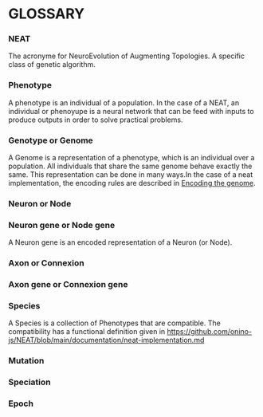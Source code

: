 # GLOSSARY

### NEAT

The acronyme for NeuroEvolution of Augmenting Topologies. A specific class of genetic algorithm.

### Phenotype

A phenotype is an individual of a population. In the case of a NEAT, an individual or phenoyupe is a neural network that can be feed with inputs to produce outputs in order to solve practical problems.

### Genotype or Genome

A Genome is a representation of a phenotype, which is an individual over a population. All individuals that share the same genome behave exactly the same. This representation can be done in many ways.In the case of a neat implementation, the encoding rules are described in [Encoding the genome](#encoding-the-genome).

### Neuron or Node

### Neuron gene or Node gene

A Neuron gene is an encoded representation of a Neuron (or Node).

### Axon or Connexion

### Axon gene or Connexion gene

### Species

A Species is a collection of Phenotypes that are compatible. The compatibility has a functional definition given in https://github.com/onino-js/NEAT/blob/main/documentation/neat-implementation.md

### Mutation

### Speciation

### Epoch
